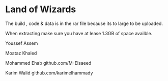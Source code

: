 # Land of Wizards
The build , code & data is in the rar file because its to large to be uploaded.

When extracting make sure you have at lease 1.3GB of space availble.

Youssef Assem

Moataz Khaled 

Mohammed Ehab github.com/M-Elsaeed

Karim Walid github.com/karimelhammady
